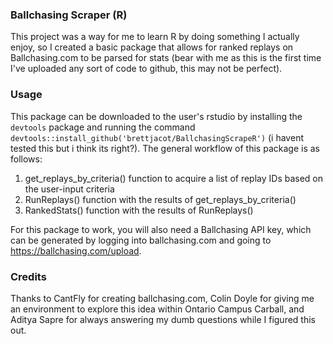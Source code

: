 ### Ballchasing Scraper (R)
This project was a way for me to learn R by doing something I actually enjoy, so I created a basic package that allows for ranked replays on Ballchasing.com to be parsed for stats (bear with me as this is the first time I've uploaded any sort of code to github, this may not be perfect).


### Usage
This package can be downloaded to the user's rstudio by installing the `devtools` package and running the command `devtools::install_github('brettjacot/BallchasingScrapeR')` (i havent tested this but i think its right?). The general workflow of this package is as follows:
1. get_replays_by_criteria() function to acquire a list of replay IDs based on the user-input criteria 
2. RunReplays() function with the results of get_replays_by_criteria() 
3. RankedStats() function with the results of RunReplays()

For this package to work, you will also need a Ballchasing API key, which can be generated by logging into ballchasing.com and going to https://ballchasing.com/upload.


### Credits
Thanks to CantFly for creating ballchasing.com, Colin Doyle for giving me an environment to explore this idea within Ontario Campus Carball, and Aditya Sapre for always answering my dumb questions while I figured this out.
